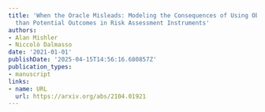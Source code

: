```yaml
---
title: 'When the Oracle Misleads: Modeling the Consequences of Using Observable Rather
  than Potential Outcomes in Risk Assessment Instruments'
authors:
- Alan Mishler
- Niccolò Dalmasso
date: '2021-01-01'
publishDate: '2025-04-15T14:56:16.680857Z'
publication_types:
- manuscript
links:
- name: URL
  url: https://arxiv.org/abs/2104.01921
---
```

